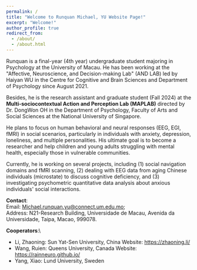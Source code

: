 ```yaml
---
permalink: /
title: "Welcome to Runquan Michael, YU Website Page!"
excerpt: "Welcome!"
author_profile: true
redirect_from: 
  - /about/
  - /about.html
---
```

Runquan is a final-year (4th year) undergraduate student majoring in Psychology at the University of Macau. He has been working at the "Affective, Neuroscience, and Decision-making Lab" (AND LAB) led by Haiyan WU in the Centre for Cognitive and Brain Sciences and Department of Psychology since August 2021. 

Besides, he is the research assistant and graduate student (Fall 2024) at the **Multi-sociocontextual Action and Perception Lab (MAPLAB)** directed by Dr. DongWon OH in the Department of Psychology, Faculty of Arts and Social Sciences at the National University of Singapore.

He plans to focus on human behavioral and neural responses (EEG, EGI, fMRI) in social scenarios, particularly in individuals with anxiety, depression, loneliness, and multiple personalities. His ultimate goal is to become a researcher and help children and young adults struggling with mental health, especially those in vulnerable communities.

Currently, he is working on several projects, including (1) social navigation domains and fMRI scanning, (2) dealing with EEG data from aging Chinese individuals (microstate) to discuss cognitive deficiency, and (3) investigating psychometric quantitative data analysis about anxious individuals' social interactions.

**Contact**:\
Email: Michael.runquan.yu@connect.um.edu.mo;\
Address: N21-Research Building, Universidade de Macau, Avenida da Universidade, Taipa, Macao, 999078. 

**Cooperators**:\
- Li, Zhaoning: Sun Yat-Sen University, China
  Website: https://zhaoning.li/
- Wang, Ruien: Queens University, Canada
  Website: https://rainneuro.github.io/
- Yang, Xiao: Lund University, Sweden

